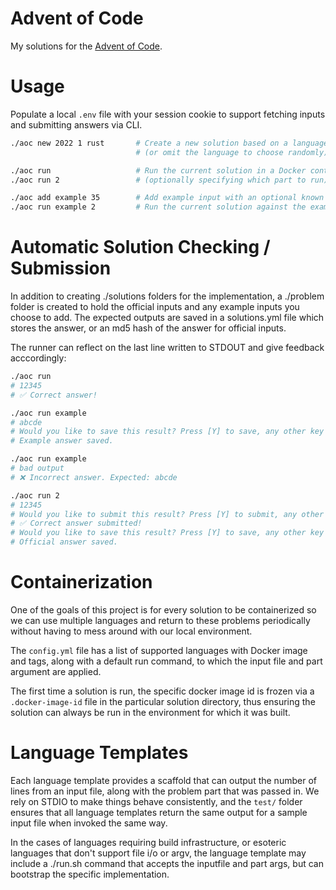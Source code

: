 # Advent of Code

My solutions for the [Advent of Code](https://adventofcode.com).

# Usage
Populate a local `.env` file with your session cookie to support fetching
inputs and submitting answers via CLI.

```bash
./aoc new 2022 1 rust       # Create a new solution based on a language template
                            # (or omit the language to choose randomly)

./aoc run                   # Run the current solution in a Docker container
./aoc run 2                 # (optionally specifying which part to run)

./aoc add example 35        # Add example input with an optional known output
./aoc run example 2         # Run the current solution against the example input
```

# Automatic Solution Checking / Submission

In addition to creating ./solutions folders for the implementation, a ./problem
folder is created to hold the official inputs and any example inputs you choose
to add. The expected outputs are saved in a solutions.yml file which stores the
answer, or an md5 hash of the answer for official inputs.

The runner can reflect on the last line written to STDOUT and give feedback
acccordingly:

```bash
./aoc run
# 12345
# ✅ Correct answer!

./aoc run example
# abcde
# Would you like to save this result? Press [Y] to save, any other key to skip.
# Example answer saved.

./aoc run example
# bad output
# ❌ Incorrect answer. Expected: abcde

./aoc run 2
# 12345
# Would you like to submit this result? Press [Y] to submit, any other key to
# ✅ Correct answer submitted!
# Would you like to save this result? Press [Y] to save, any other key to skip.
# Official answer saved.
```

# Containerization

One of the goals of this project is for every solution to be containerized so
we can use multiple languages and return to these problems periodically without
having to mess around with our local environment.

The `config.yml` file has a list of supported languages with Docker image and
tags, along with a default run command, to which the input file and part
argument are applied.

The first time a solution is run, the specific docker image id is frozen via a
`.docker-image-id` file in the particular solution directory, thus ensuring the
solution can always be run in the environment for which it was built.

# Language Templates

Each language template provides a scaffold that can output the number of lines
from an input file, along with the problem part that was passed in. We rely on
STDIO to make things behave consistently, and the `test/` folder ensures that
all language templates return the same output for a sample input file when
invoked the same way.

In the cases of languages requiring build infrastructure, or esoteric languages
that don't support file i/o or argv, the language template may include a
./run.sh command that accepts the inputfile and part args, but can bootstrap
the specific implementation.

